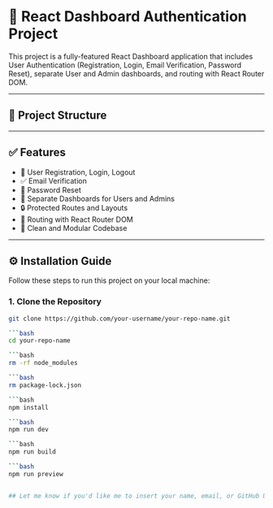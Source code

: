 # 🚀 React Dashboard Authentication Project

This project is a fully-featured React Dashboard application that includes User Authentication (Registration, Login, Email Verification, Password Reset), separate User and Admin dashboards, and routing with React Router DOM.

---

## 📁 Project Structure


---

## ✅ Features

- 🔐 User Registration, Login, Logout
- ✅ Email Verification
- 🔄 Password Reset
- 👤 Separate Dashboards for Users and Admins
- 🔒 Protected Routes and Layouts
- 🧭 Routing with React Router DOM
- 🧪 Clean and Modular Codebase

---

## ⚙️ Installation Guide

Follow these steps to run this project on your local machine:

### 1. Clone the Repository

```bash
git clone https://github.com/your-username/your-repo-name.git

```bash
cd your-repo-name

```bash
rm -rf node_modules

```bash
rm package-lock.json

```bash
npm install

```bash
npm run dev

```bash
npm run build

```bash
npm run preview


## Let me know if you'd like me to insert your name, email, or GitHub URL automatically.
